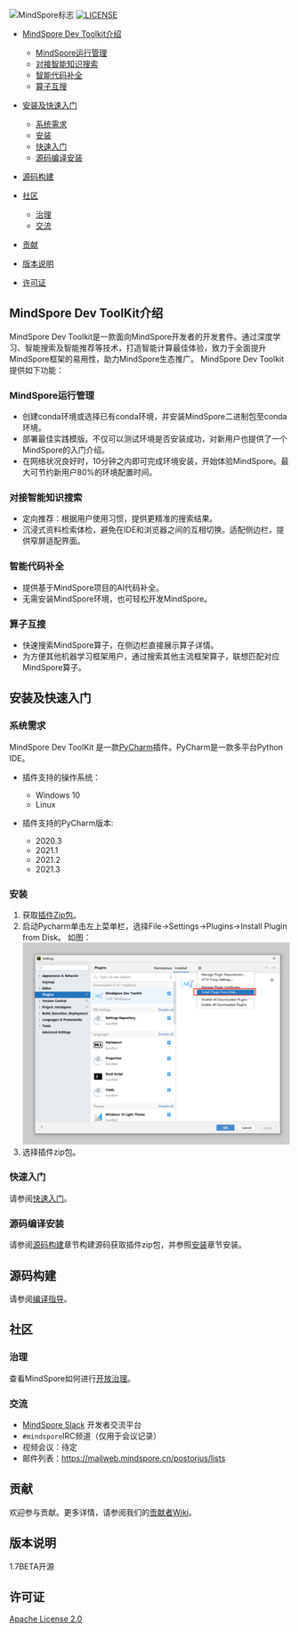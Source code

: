 ![MindSpore标志](https://gitee.com/mindspore/mindspore/raw/master/docs/MindSpore-logo.png "MindSpore logo")
[![LICENSE](https://img.shields.io/github/license/mindspore-ai/mindspore.svg?style=flat-square)](https://github.com/mindspore-ai/mindspore/blob/master/LICENSE)

<!-- TOC -->

* [MindSpore Dev Toolkit介绍](#mindspore-dev-toolkit介绍)

    * [MindSpore运行管理](#mindspore运行管理)
    * [对接智能知识搜索](#对接智能知识搜索)
    * [智能代码补全](#智能代码补全)
    * [算子互搜](#算子互搜)

* [安装及快速入门](#安装及快速入门)

    * [系统需求](#系统需求)
    * [安装](#安装)
    * [快速入门](#快速入门)
    * [源码编译安装](#源码编译安装)

* [源码构建](#源码构建)
* [社区](#社区)

    * [治理](#治理)
    * [交流](#交流)

* [贡献](#贡献)
* [版本说明](#版本说明)
* [许可证](#许可证)

<!-- /TOC -->

## MindSpore Dev ToolKit介绍

MindSpore Dev Toolkit是一款面向MindSpore开发者的开发套件。通过深度学习、智能搜索及智能推荐等技术，打造智能计算最佳体验，致力于全面提升MindSpore框架的易用性，助力MindSpore生态推广。
MindSpore Dev Toolkit提供如下功能：

### MindSpore运行管理

* 创建conda环境或选择已有conda环境，并安装MindSpore二进制包至conda环境。
* 部署最佳实践模版。不仅可以测试环境是否安装成功，对新用户也提供了一个MindSpore的入门介绍。
* 在网络状况良好时，10分钟之内即可完成环境安装，开始体验MindSpore。最大可节约新用户80%的环境配置时间。

### 对接智能知识搜索

* 定向推荐：根据用户使用习惯，提供更精准的搜索结果。
* 沉浸式资料检索体检，避免在IDE和浏览器之间的互相切换。适配侧边栏，提供窄屏适配界面。

### 智能代码补全

* 提供基于MindSpore项目的AI代码补全。
* 无需安装MindSpore环境，也可轻松开发MindSpore。

### 算子互搜

* 快速搜索MindSpore算子，在侧边栏直接展示算子详情。
* 为方便其他机器学习框架用户，通过搜索其他主流框架算子，联想匹配对应MindSpore算子。

## 安装及快速入门

### 系统需求

MindSpore Dev ToolKit 是一款[PyCharm](https://www.jetbrains.com/pycharm/)插件。PyCharm是一款多平台Python IDE。

* 插件支持的操作系统：

    * Windows 10
    * Linux

* 插件支持的PyCharm版本:

    * 2020.3
    * 2021.1
    * 2021.2
    * 2021.3

### 安装

1. 获取[插件Zip包](https://ms-release.obs.cn-north-4.myhuaweicloud.com/1.7.0/IdePlugin/any/MindSpore_Dev_ToolKit-1.7.0.zip)。
2. 启动Pycharm单击左上菜单栏，选择File->Settings->Plugins->Install Plugin from Disk。
   如图：
   ![image-20211223175637989](./images/clip_image050.jpg)
3. 选择插件zip包。

### 快速入门

请参阅[快速入门](https://gitee.com/mindspore/ide-plugin/blob/master/MindSpore%20Dev%20Toolkit%20快速入门指南.md)。

### 源码编译安装

请参阅[源码构建](#源码构建)章节构建源码获取插件zip包，并参照[安装](#安装)章节安装。

## 源码构建

请参阅[编译指导](https://gitee.com/mindspore/ide-plugin/blob/master/MindSpore%20Dev%20ToolKit%20源码编译指导.md)。

## 社区

### 治理

查看MindSpore如何进行[开放治理](https://gitee.com/mindspore/community/blob/master/governance.md)。

### 交流

* [MindSpore Slack](https://join.slack.com/t/mindspore/shared_invite/zt-dgk65rli-3ex4xvS4wHX7UDmsQmfu8w) 开发者交流平台
* `#mindspore`IRC频道（仅用于会议记录）
* 视频会议：待定
* 邮件列表：<https://mailweb.mindspore.cn/postorius/lists>

## 贡献

欢迎参与贡献。更多详情，请参阅我们的[贡献者Wiki](https://gitee.com/mindspore/mindspore/blob/master/CONTRIBUTING.md)。

## 版本说明

1.7BETA开源

## 许可证

[Apache License 2.0](https://gitee.com/mindspore/mindspore#/mindspore/mindspore/blob/master/LICENSE)